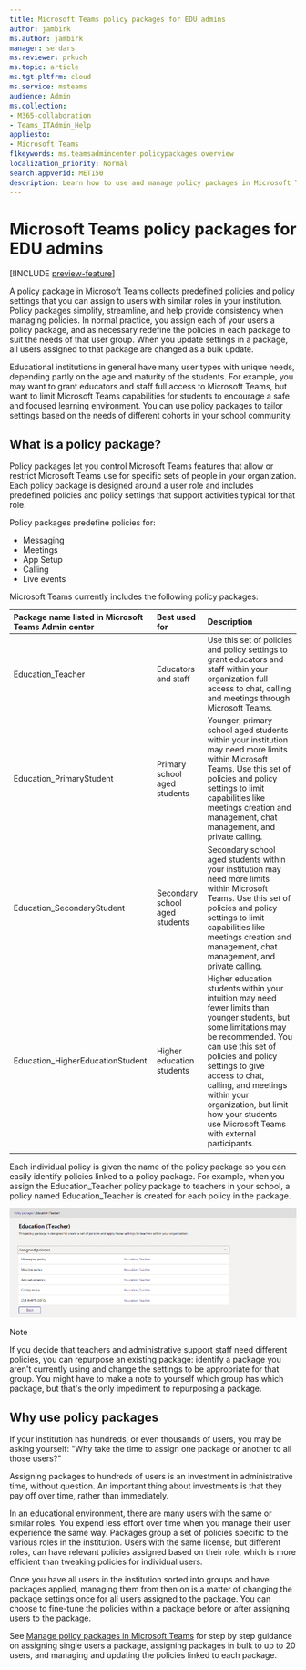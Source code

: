 ```yaml
---
title: Microsoft Teams policy packages for EDU admins
author: jambirk
ms.author: jambirk
manager: serdars
ms.reviewer: prkuch
ms.topic: article
ms.tgt.pltfrm: cloud
ms.service: msteams
audience: Admin
ms.collection: 
- M365-collaboration
- Teams_ITAdmin_Help
appliesto: 
- Microsoft Teams
f1keywords: ms.teamsadmincenter.policypackages.overview
localization_priority: Normal
search.appverid: MET150
description: Learn how to use and manage policy packages in Microsoft Teams. 
---
```


# Microsoft Teams policy packages for EDU admins

[!INCLUDE [preview-feature](includes/preview-feature.md)]

A policy package in Microsoft Teams collects predefined policies and policy settings that you can assign to users with similar roles in your institution. Policy packages simplify, streamline, and help provide consistency when managing policies. In normal practice, you assign each of your users a policy package, and as necessary redefine the policies in each package to suit the needs of that user group. When you update settings in a package, all users assigned to that package are changed as a bulk update.

Educational institutions in general have many user types with unique needs, depending partly on the age and maturity of the students. For example, you may want to grant educators and staff full access to Microsoft Teams, but want to limit Microsoft Teams capabilities for students to encourage a safe and focused learning environment. You can use policy packages to tailor settings based on the needs of different cohorts in your school community.

## What is a policy package?

Policy packages let you control Microsoft Teams features that allow or restrict Microsoft Teams use for  specific sets of people in your organization. Each policy package is designed around a user role and includes predefined policies and policy settings that support activities typical for that role.

Policy packages predefine policies for:
- Messaging
- Meetings
- App Setup
- Calling
- Live events

Microsoft Teams currently includes the following policy packages:

|Package name listed in Microsoft Teams Admin center |Best used for  |Description |
|:--- |:--- |:--- |
|Education_Teacher| Educators and staff| Use this set of policies and policy settings to grant educators and staff within your organization full access to chat, calling and meetings through Microsoft Teams. |
|Education_PrimaryStudent | Primary school aged students  | Younger, primary school aged students within your institution may need more limits within Microsoft Teams. Use this set of policies and policy settings to limit capabilities like meetings creation and management,  chat management, and private calling. |
|Education_SecondaryStudent| Secondary school aged students | Secondary school aged students within your institution may need more limits within Microsoft Teams. Use this set of policies and policy settings to limit capabilities like meetings creation and management,  chat management, and private calling. |
|Education_HigherEducationStudent | Higher education students | Higher education students within your intuition may need fewer limits than younger students, but some limitations may be recommended. You can use this set of policies and policy settings to give access to chat, calling, and meetings within your  organization, but limit how your students use Microsoft Teams with external participants. |
|||

Each individual policy is given the name of the policy package so you can easily identify policies linked to a policy package. For example, when you assign the Education_Teacher policy package to teachers in your school, a policy named Education_Teacher is created for each policy in the package.

![Screenshot of the Education_Teacher policy package](media/policy-packages-education_teacher.png)

> [!NOTE]
> If you decide that teachers and administrative support staff need different policies, you can repurpose an existing package: identify a package you aren't currently using and change the settings to be appropriate for that group. You might have to make a note to yourself which group has which package, but that's the only impediment to repurposing a package.

## Why use policy packages

If your institution has hundreds, or even thousands of users, you may be asking yourself: "Why take the time to assign one package or another to all those users?"

Assigning packages to hundreds of users is an investment in administrative time, without question. An important thing about investments is that they pay off over time, rather than immediately.

In an educational environment, there are many users with the same or similar roles. You expend less effort over time when you manage their user experience the same way. Packages group a set of policies specific to the various roles in the institution. Users with the same license, but different roles, can have relevant policies assigned based on their role, which is more efficient than tweaking policies for individual users.

Once you have all users in the institution sorted into groups and have packages applied, managing them from then on is a matter of changing the package settings once for all users assigned to the package. You can choose to fine-tune the policies within a package before or after assigning users to the package.

See [Manage policy packages in Microsoft Teams](manage-policy-packages.md) for step by step guidance on assigning single users a package, assigning packages in bulk to up to 20 users, and managing and updating the policies linked to each package.
